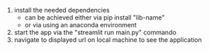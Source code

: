 1. install the needed dependencies
    - can be achieved either via pip install "lib-name"
    - or via using an anaconda environment
2. start the app via the "streamlit run main.py" commando
3. navigate to displayed url on local machine to see the application